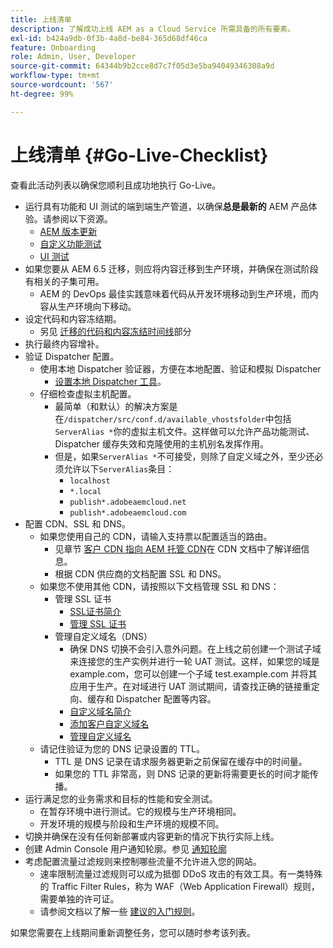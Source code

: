 ```yaml
---
title: 上线清单
description: 了解成功上线 AEM as a Cloud Service 所需具备的所有要素。
exl-id: b424a9db-0f3b-4a8d-be84-365d68df46ca
feature: Onboarding
role: Admin, User, Developer
source-git-commit: 64344b9b2cce8d7c7f05d3e5ba94049346308a9d
workflow-type: tm+mt
source-wordcount: '567'
ht-degree: 99%

---
```


# 上线清单 {#Go-Live-Checklist}

查看此活动列表以确保您顺利且成功地执行 Go-Live。

* 运行具有功能和 UI 测试的端到端生产管道，以确保&#x200B;**总是最新的** AEM 产品体验。请参阅以下资源。
   * [AEM 版本更新](/help/implementing/deploying/aem-version-updates.md)
   * [自定义功能测试](/help/implementing/cloud-manager/functional-testing.md#custom-functional-testing)
   * [UI 测试](/help/implementing/cloud-manager/ui-testing.md)
* 如果您要从 AEM 6.5 迁移，则应将内容迁移到生产环境，并确保在测试阶段有相关的子集可用。
   * AEM 的 DevOps 最佳实践意味着代码从开发环境移动到生产环境，而内容从生产环境向下移动。
* 设定代码和内容冻结期。
   * 另见 [迁移的代码和内容冻结时间线](#code-content-freeze)部分
* 执行最终内容增补。
* 验证 Dispatcher 配置。
   * 使用本地 Dispatcher 验证器，方便在本地配置、验证和模拟 Dispatcher
      * [设置本地 Dispatcher 工具](https://experienceleague.adobe.com/zh-hans/docs/experience-manager-learn/cloud-service/local-development-environment-set-up/dispatcher-tools#prerequisites)。
   * 仔细检查虚拟主机配置。
      * 最简单（和默认）的解决方案是在`/dispatcher/src/conf.d/available_vhostsfolder`中包括`ServerAlias *`你的虚拟主机文件。这样做可以允许产品功能测试、Dispatcher 缓存失效和克隆使用的主机别名发挥作用。
      * 但是，如果`ServerAlias *`不可接受，则除了自定义域之外，至少还必须允许以下`ServerAlias`条目：
         * `localhost`
         * `*.local`
         * `publish*.adobeaemcloud.net`
         * `publish*.adobeaemcloud.com`
* 配置 CDN、SSL 和 DNS。
   * 如果您使用自己的 CDN，请输入支持票以配置适当的路由。
      * 见章节 [客户 CDN 指向 AEM 托管 CDN](/help/implementing/dispatcher/cdn.md#point-to-point-cdn)在 CDN 文档中了解详细信息。
      * 根据 CDN 供应商的文档配置 SSL 和 DNS。
   * 如果您不使用其他 CDN，请按照以下文档管理 SSL 和 DNS：
      * 管理 SSL 证书
         * [SSL证书简介](/help/implementing/cloud-manager/managing-ssl-certifications/introduction-to-ssl-certificates.md)
         * [管理 SSL 证书](/help/implementing/cloud-manager/managing-ssl-certifications/managing-certificates.md)
      * 管理自定义域名（DNS）
         * 确保 DNS 切换不会引入意外问题。在上线之前创建一个测试子域来连接您的生产实例并进行一轮 UAT 测试。这样，如果您的域是 example.com，您可以创建一个子域 test.example.com 并将其应用于生产。在对域进行 UAT 测试期间，请查找正确的链接重定向、缓存和 Dispatcher 配置等内容。
         * [自定义域名简介](/help/implementing/cloud-manager/custom-domain-names/introduction.md)
         * [添加客户自定义域名](/help/implementing/cloud-manager/custom-domain-names/add-custom-domain-name.md)
         * [管理自定义域名](/help/implementing/cloud-manager/custom-domain-names/managing-custom-domain-names.md)
   * 请记住验证为您的 DNS 记录设置的 TTL。
      * TTL 是 DNS 记录在请求服务器更新之前保留在缓存中的时间量。
      * 如果您的 TTL 非常高，则 DNS 记录的更新将需要更长的时间才能传播。
* 运行满足您的业务需求和目标的性能和安全测试。
   * 在暂存环境中进行测试。它的规模与生产环境相同。
   * 开发环境的规模与阶段和生产环境的规模不同。
* 切换并确保在没有任何新部署或内容更新的情况下执行实际上线。
* 创建 Admin Console 用户通知轮廓。参见 [通知轮廓](/help/journey-onboarding/notification-profiles.md)
* 考虑配置流量过滤规则来控制哪些流量不允许进入您的网站。
   * 速率限制流量过滤规则可以成为抵御 DDoS 攻击的有效工具。有一类特殊的 Traffic Filter Rules，称为 WAF（Web Application Firewall）规则，需要单独的许可证。
   * 请参阅文档以了解一些 [建议的入门规则](/help/security/traffic-filter-rules-including-waf.md#recommended-starter-rules)。

如果您需要在上线期间重新调整任务，您可以随时参考该列表。
